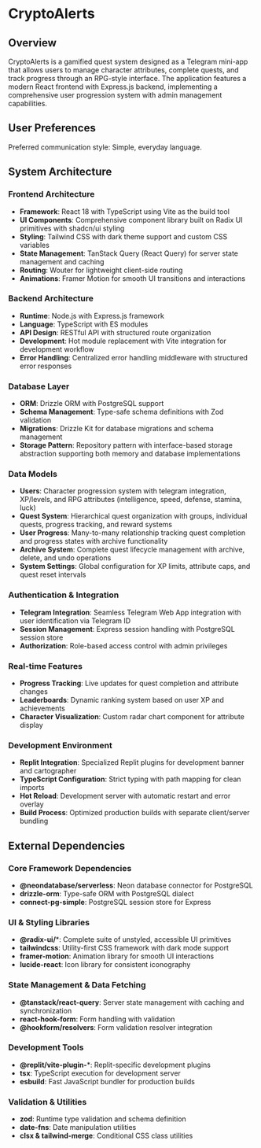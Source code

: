 # CryptoAlerts

## Overview

CryptoAlerts is a gamified quest system designed as a Telegram mini-app that allows users to manage character attributes, complete quests, and track progress through an RPG-style interface. The application features a modern React frontend with Express.js backend, implementing a comprehensive user progression system with admin management capabilities.

## User Preferences

Preferred communication style: Simple, everyday language.

## System Architecture

### Frontend Architecture
- **Framework**: React 18 with TypeScript using Vite as the build tool
- **UI Components**: Comprehensive component library built on Radix UI primitives with shadcn/ui styling
- **Styling**: Tailwind CSS with dark theme support and custom CSS variables
- **State Management**: TanStack Query (React Query) for server state management and caching
- **Routing**: Wouter for lightweight client-side routing
- **Animations**: Framer Motion for smooth UI transitions and interactions

### Backend Architecture
- **Runtime**: Node.js with Express.js framework
- **Language**: TypeScript with ES modules
- **API Design**: RESTful API with structured route organization
- **Development**: Hot module replacement with Vite integration for development workflow
- **Error Handling**: Centralized error handling middleware with structured error responses

### Database Layer
- **ORM**: Drizzle ORM with PostgreSQL support
- **Schema Management**: Type-safe schema definitions with Zod validation
- **Migrations**: Drizzle Kit for database migrations and schema management
- **Storage Pattern**: Repository pattern with interface-based storage abstraction supporting both memory and database implementations

### Data Models
- **Users**: Character progression system with telegram integration, XP/levels, and RPG attributes (intelligence, speed, defense, stamina, luck)
- **Quest System**: Hierarchical quest organization with groups, individual quests, progress tracking, and reward systems
- **User Progress**: Many-to-many relationship tracking quest completion and progress states with archive functionality
- **Archive System**: Complete quest lifecycle management with archive, delete, and undo operations
- **System Settings**: Global configuration for XP limits, attribute caps, and quest reset intervals

### Authentication & Integration
- **Telegram Integration**: Seamless Telegram Web App integration with user identification via Telegram ID
- **Session Management**: Express session handling with PostgreSQL session store
- **Authorization**: Role-based access control with admin privileges

### Real-time Features
- **Progress Tracking**: Live updates for quest completion and attribute changes
- **Leaderboards**: Dynamic ranking system based on user XP and achievements
- **Character Visualization**: Custom radar chart component for attribute display

### Development Environment
- **Replit Integration**: Specialized Replit plugins for development banner and cartographer
- **TypeScript Configuration**: Strict typing with path mapping for clean imports
- **Hot Reload**: Development server with automatic restart and error overlay
- **Build Process**: Optimized production builds with separate client/server bundling

## External Dependencies

### Core Framework Dependencies
- **@neondatabase/serverless**: Neon database connector for PostgreSQL
- **drizzle-orm**: Type-safe ORM with PostgreSQL dialect
- **connect-pg-simple**: PostgreSQL session store for Express

### UI & Styling Libraries
- **@radix-ui/***: Complete suite of unstyled, accessible UI primitives
- **tailwindcss**: Utility-first CSS framework with dark mode support
- **framer-motion**: Animation library for smooth UI interactions
- **lucide-react**: Icon library for consistent iconography

### State Management & Data Fetching
- **@tanstack/react-query**: Server state management with caching and synchronization
- **react-hook-form**: Form handling with validation
- **@hookform/resolvers**: Form validation resolver integration

### Development Tools
- **@replit/vite-plugin-***: Replit-specific development plugins
- **tsx**: TypeScript execution for development server
- **esbuild**: Fast JavaScript bundler for production builds

### Validation & Utilities
- **zod**: Runtime type validation and schema definition
- **date-fns**: Date manipulation utilities
- **clsx & tailwind-merge**: Conditional CSS class utilities